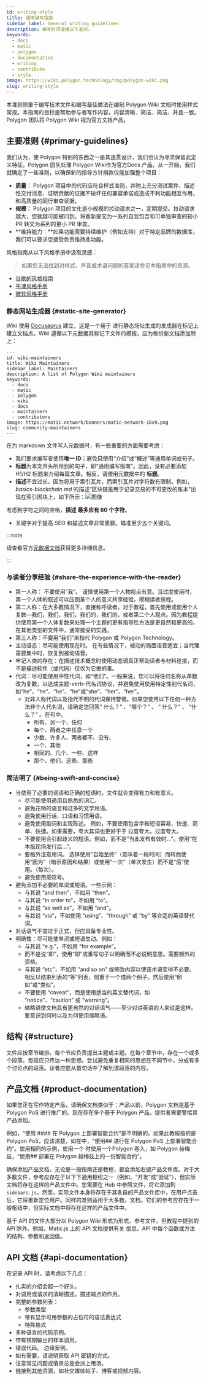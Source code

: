 ```yaml
---
id: writing-style
title: 通用编写指南
sidebar_label: General writing guidelines
description: 编写时须遵循以下准则。
keywords:
  - docs
  - matic
  - polygon
  - documentation
  - writing
  - contribute
  - style
image: https://wiki.polygon.technology/img/polygon-wiki.png
slug: writing-style
---
```


本准则侧重于编写技术文件和编写最佳做法在编制 Polygon Wiki 文档时使用样式常规。本指南的目标是帮助参与者写作内容，内容清晰、简洁、简洁、并且一致。Polygon 团队将 Polygon Wiki 视为官方文档产品。

## 主要准则 {#primary-guidelines}

我们认为，使 Polygon 特别的东西之一是其连贯设计，我们也认为寻求保留此定义特征。Polygon 团队处理 Polygon Wiki作为官方Docs 产品。从一开始，我们就确定了一些准则，以确保新的指导方针捐款仅能加强整个项目：

- **质量：** Polygon 项目中的代码应符合样式准则，并附上充分测试案件、描述性交付消息、证明贡献的证据不破坏任何兼容承诺或造成不利功能相互作用，和高质量的同行审查证据。
- **规模：** Polygon 项目的文化是小规模的拉动请求之一，定期提交。拉动请求越大，您就越可能被问到。将重新提交为一系列自我包含和可单独审查的较小 PR 转交为系列的更小 PR 审查。
- **维持能力：**如果功能需要持续维护（例如支持）对于特定品牌的数据库，我们可以要求您接受负责维持此功能。

风格指南从以下风格手册中汲取灵感：

> 如果您无法找到对样式、声音或术语问题的答案请参见本指南中的资源。

- [谷歌的风格指南](https://github.com/google/styleguide/blob/gh-pages/docguide/style.md)
- [牛津风格手册](https://global.oup.com/academic/product/new-oxford-style-manual-9780198767251?cc=nl&lang=en&)
- [微软风格手册](https://docs.microsoft.com/en-us/style-guide/welcome/)

### 静态网站生成器 {#static-site-generator}

Wiki 使用 [Docusaurus](https://docusaurus.io/) 建立，这是一个用于 进行静态场址生成的发成器在标记上建立文档点。Wiki 遵循以下元数据其标记下文件的模板，应为每份新文档添加附上：

```
---
id: wiki-maintainers
title: Wiki Maintainers
sidebar_label: Maintainers
description: A list of Polygon Wiki maintainers
keywords:
  - docs
  - matic
  - polygon
  - wiki
  - docs
  - maintainers
  - contributors
image: https://matic.network/banners/matic-network-16x9.png
slug: community-maintainers
---
```

在为 markdown 文件写入元数据时，有一些重要的方面需要考虑：
- 我们要求编写者使用**唯一 ID**；避免**只**使用“介绍”或“概述”等通用单词或句子。
- **标题**为本文开头所用到的句子，即“通用编写指南”。因此，没有必要添加 H1/H2 标题来介绍每篇文章。相反，请使用元数据中的 **标题**。
- **描述**不宜过长，因为将用于索引瓦片，而索引瓦片对字符数有限制。例如，*basics-blockchain.md* 的描述“区块链是用于记录交易的不可更改的账本”出现在索引图块上，如下所示：![图像](/img/contribute/index-tile.png)

考虑到字符之间的空格，**描述** **最多应有 60 个字符**。
- 关键字对于提高 SEO 和描述文章非常重要。瞄准至少五个关键词。

:::note

请查看官方[元数据文档](https://docusaurus.io/docs/next/api/plugins/@docusaurus/plugin-content-docs#markdown-front-matter)获得更多详细信息。

:::

### 与读者分享经验 {#share-the-experience-with-the-reader}

- 第一人称： 不要使用”我“。 谨慎使用第一个人物视点有意。当过度使用时，第一个人体的叙述可以压倒某个人的意义共享经验，模糊读者旅程。
- 第二人称：在大多数情况下，直接称呼读者。对于教程，首先使用或使用个人复数—我们，我们，我们，我们的，我们的，或者第二个人观点。因为教程提供使用第一个人体复数来处理一个主题的更有指导性方法是更自然和更高的。在其他类型的文件中，通常接受的实践。
- 第三人称：不要用“我们”来指代 Polygon 或 Polygon Technology。
- 主动语态：尽可能使用现在时。 在有些情况下，被动的局面语音适宜；当代理需要集中时，恢复到被动语音。
- 牢记人类的存在：在描述技术概念时使用动态调真正帮助读者与材料连接，而不是描述软件（或代码）仅仅为它做的事。
- 代词：尽可能使用中性代词，如“他们”。一般来说，您可以将任何名称从单数改为复数，以达成主题-verb-代名词协议，并避免使用使用特定性别代名词，如“he”、“he”、“he”、“he”或“she”、“her”、“her”。
  - 对非人称代词以及指代不明的代词保持警惕。如果您使用以下任何一种方法非个人代名词，请确定您回答“ 什么？” 、“哪个？” 、 “ 什么？” 、 “什么？” 。在句中。
    - 所有、另一个、任何
    - 每个、两者之中任意一个
    - 少数、许多人、两者都不、没有、
    - 一个、其他
    - 相同的、几个、一些、这样
    - 那个、他们、这些、那些

### 简洁明了 {#being-swift-and-concise}

- 当使用了必要的词语和正确的短语时，文件就会变得有力和有意义。
  - 尽可能使用通用且熟悉的词汇。
  - 避免花哨的语言和过多的文学用语。
  - 避免使用行话、口语和习惯用语。
  - 避免使用副词和主观陈述。 例如，不要使用包含字和短语容易、快速、简单、快捷。如果需要，夸大其词也更好于于 过度夸大。过度夸大。
  - 不要使用会引起歧义的短语。例如，而不是“当此发布有效时...”。使用“在本版现场发行后...”。
  - 要格外注意用词。 选择使用“自始至终”（意味着一段时间）而转而使用“因为”（暗示原因和结果）或使用“一次”（单次发生）而不是“后”使用。（每次）。
  - 避免使用感叹号。
- 避免添加不必要的单词或短语。一些示例：
  - 与其说 “and then”，不如用 “then”。
  - 与其说 “In order to”，不如用 “to”。
  - 与其说 “as well as”，不如用 “and”。
  - 与其说 “via”，不如使用 “using”、“through” 或 “by” 等合适的英语替代词。
- 对话语气不宜过于正式，但应具备专业性。
- 明确性：尽可能使单词或短语生动。例如：
  - 与其说 “e.g.”，不如用 “for example”。
  - 而不是说“即”，使用“即”或重写句子以明确而不必说明意思。需要额外的资格。
  - 与其说 “etc”，不如用 “and so on” 或修改内容以使该术语变得不必要。相反以结束列表的“等”列表，侧重于一个或两个例子，然后使用“例如”或“类似”。
  - 不要使用 “caveat”，而是使用适当的英文替代词，如 “notice”、“caution” 或 “warning”。
  - 缩略语使文档具有更自然的对话语气——至少对讲英语的人来说是这样。要意识到何时以及为何使用缩略语。

## 结构 {#structure}

文件应按章节编排。每个节应负责提出主题或主题。在每个章节中，存在一个或多个段落。每段应只传达一种思想。尝试避免重复相同的思想在不同节中，分成有多个讨论点的段落。读者应能从首句话中了解到该段落的内容。

## 产品文档 {#product-documentation}

如果您正在写作特定产品，请确保文档类似于：产品以前，Polygon 文档是基于 Polygon PoS 进行推广的。现在存在多个基于 Polygon 产品，提供者需要警惕其产品添加。

例如，“使用 #### 在 Polygon 上部署智能合约”是不明确的。如果此教程指的是 Polygon  PoS，应该清楚，如在中，“使用## 进行在 Polygon  PoS 上部署智能合约”。使用相同的示例，使用一个 时使用一个Polygon 卷入，如 Polygon 赫梅兹，“使用## 部署在 Polygon 赫梅兹上的一份智能合约”。

确保添加产品文档，无论是一般指南还是教程，都会添加右键产品文件库。对于大多数文件，参考应存在于以下下通用枢纽之一（例如，“开发”或“验证”），但实际文档将存在这样的产品文件中。您需要在 Hub 中参照文件，将它添加到 `sidebars.js`。然而，实际文件本身将存在于其各自的产品文件库中，在用户点击后，它将重新定位用户。同样的准则适用于大多数。文档。它们的参考应存在于一般枢纽中，但实际文档中将存在这样的产品文件中。

基于 API 的文件大部分以 Polygon Wiki 形式为形式。参考文件，但教程中提到的 API 除外。例如，Matic.js 上的 API 文档提供有关 信息。API 中每个函数或方法的结构、参数和返回值。

## API 文档 {#api-documentation}

在记录 API 时，请考虑以下几点：

* 扎实的介绍会起一个好头。
* 对调用或请求的清晰描述。描述端点的作用。
* 完整的参数列表：
  * 参数类型
  * 带有显示可用参数的占位符的语法表达式
  * 特殊格式
* 多种语言的代码示例。
* 带有预期输出的样本调用。
* 错误代码。 边缘案例。
* 如有需要，请说明获取 API 密钥的方式。
* 注意常见问题或情景总是会派上用场。
* 链接到其他资源，如社交媒体帖子、博客或视频内容。
